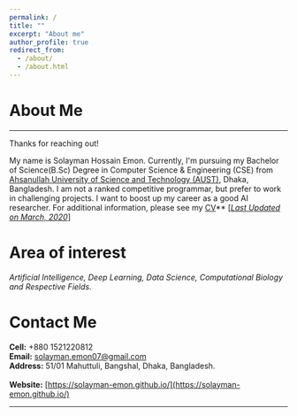 ```yaml
---
permalink: /
title: ""
excerpt: "About me"
author_profile: true
redirect_from: 
  - /about/
  - /about.html
---
```


# About Me
-----------
Thanks for reaching out!

My name is Solayman Hossain Emon. Currently, I'm pursuing my Bachelor of Science(B.Sc) Degree in 
Computer Science & Engineering (CSE) from [Ahsanullah University of Science and Technology (AUST)](http://aust.edu/cse/index.htm),
Dhaka, Bangladesh. I am not a ranked competitive programmar, but prefer to work in challenging projects. 
I want to boost up my career as a good AI researcher. For additional information, please see my 
[CV](https://Solayman-Emon.github.io/files/resume_Solayman_Hossain_Emon.pdf)**  [<ins>*Last Updated on March, 2020*</ins>]

# Area of interest

*Artificial Intelligence, Deep Learning, Data Science, Computational Biology and Respective Fields.*

# Contact Me 

**Cell:**    +880 1521220812 <br />
**Email:**   solayman.emon07@gmail.com  <br />
**Address:** 51/01 Mahuttuli, Bangshal, Dhaka, Bangladesh. <br />              			 
**Website:** [https://solayman-emon.github.io/](https://solayman-emon.github.io/)  <br />

-----------

